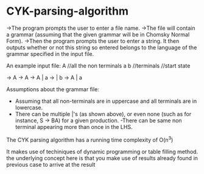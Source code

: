 # CYK-parsing-algorithm
->The program prompts the user to enter a file name. 
->The file will contain a grammar (assuming that the given grammar will be in Chomsky Normal Form).
->Then the program prompts the user to enter a string. It then outputs whether or not this string so entered belongs to the language of the grammar specified in the input file.

An example input file:
<ST> A <STB> <STC>  //all the non terminals
a b  //terminals
<ST> //start state

<ST> -> A<STB>
<ST> -> <STB><STC>
A -> <STB>A | a
<STB> -> <STC><STC> | b
<STC> -> A<STB> | a

Assumptions about the grammar file:
- Assuming that all non-terminals are in uppercase and all terminals are in lowercase.
- There can be multiple |'s (as shown above), or even none (such as for instance, S -> BA) for a given production. 
-There can be same non terminal appearing more than once in the LHS.

The CYK parsing algorithm has a running time complexity of O(n<sup>3</sup>)

It makes use of techiniques of dynamic programming or table filling method. the underlying concept here is that you make use of results already found in previous case to arrive at the result
